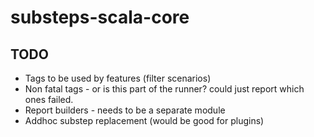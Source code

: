 substeps-scala-core
===================

TODO
----

* Tags to be used by features (filter scenarios)
* Non fatal tags - or is this part of the runner? could just report which ones failed.
* Report builders - needs to be a separate module
* Addhoc substep replacement (would be good for plugins)

